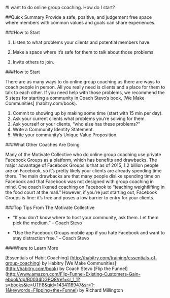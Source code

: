 
#I want to do online group coaching. How do I start?

##Quick Summary
Provide a safe, positive, and judgement free space where members with common values and goals can share experiences.

###How to Start

1. Listen to what problems your clients and potential members have.

2. Make a space where it’s safe for them to talk about those problems.

3. Invite others to join.

###How to Start

There are as many ways to do online group coaching as there are ways to coach people in person. All you really need is clients and a place for them to talk to each other. If you need help with those problems, we recommend the 5 steps for starting a community in Coach Stevo’s book, [We Make Communities] (habitry.com/book). 

1. Commit to showing up by making some time (start with 15 min per day).
2. Ask your current clients what problems you’re solving for them.
3. Ask yourself or your clients, “who else has these problems?”
4. Write a Community Identity Statement.
5. Write your community’s Unique Value Proposition.

###What Other Coaches Are Doing

Many of the Motivate Collective who do online group coaching use private Facebook Groups as a platform, which has benefits and drawbacks. The major advantage of Facebook Groups is that as of 2015, 1.2 billion people are on Facebook, so it’s pretty likely your clients are already spending time there. The main drawbacks are that many people dislike spending time on Facebook and that Facebook was not designed with group coaching in mind. One coach likened coaching on Facebook to “teaching weightlifting in the food court at the mall.” However, if you’re just starting out, Facebook Groups is fine: it’s free and poses a low barrier to entry for your clients.


###Top Tips From The Motivate Collective

* “If you don’t know where to host your community, ask them. Let them pick the medium.” – Coach Stevo

*  “Use the Facebook Groups mobile app if you hate Facebook and want to stay distraction free.” – Coach Stevo

###Where to Learn More

[Essentials of Habit Coaching] (http://habitry.com/training/essentials-of-group-coaching) by Habitry
[We Make Communities] (http://habitry.com/book) by Coach Stevo 
[Flip the Funnel] (http://www.amazon.com/Flip-Funnel-Existing-Customers-Gain-ebook/dp/B0034DGPQ8/ref=sr_1_1?s=books&ie=UTF8&qid=1434118947&sr=1-1&keywords=Flipping+the+Funnel) by Richard Millington
